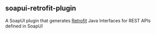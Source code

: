 ## soapui-retrofit-plugin

A SoapUI plugin that generates [Retrofit](http://square.github.io/retrofit/) Java Interfaces for REST APIs defined in SoapUI